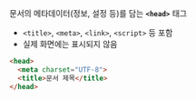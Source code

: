 문서의 메타데이터(정보, 설정 등)를 담는 **`<head>`** 태그

- `<title>`, `<meta>`, `<link>`, `<script>` 등 포함
- 실제 화면에는 표시되지 않음

```html
<head>
  <meta charset="UTF-8">
  <title>문서 제목</title>
</head>
```
